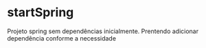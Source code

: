 # startSpring
Projeto spring sem dependências inicialmente. Prentendo adicionar dependência conforme a necessidade
